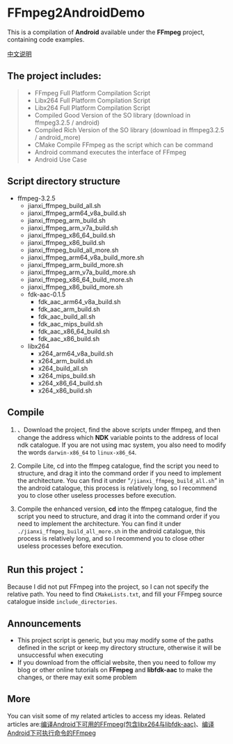 # FFmpeg2AndroidDemo
This is a compilation of **Android** available under the **FFmpeg** project, containing code examples.<br>

[中文说明](https://github.com/mabeijianxi/FFmpeg4Android/blob/master/README_CN.md)
## The project includes:
> * FFmpeg Full Platform Compilation Script
> * Libx264 Full Platform Compilation Script
> * Libx264 Full Platform Compilation Script
> * Compiled Good Version of the SO library (download in ffmpeg3.2.5 / android)
> * Compiled Rich Version of the SO library (download in ffmpeg3.2.5 / android_more)> * CMake Compile FFmpeg as the script which can be command
> * Android command executes the interface of FFmpeg
> * Android Use Case

## Script directory structure

- ffmpeg-3.2.5
	* jianxi_ffmpeg_build_all.sh
	* jianxi_ffmpeg_arm64_v8a_build.sh
	* jianxi_ffmpeg_arm_build.sh
	* jianxi_ffmpeg_arm_v7a_build.sh
	* jianxi_ffmpeg_x86_64_build.sh
	* jianxi_ffmpeg_x86_build.sh
	* jianxi_ffmpeg_build_all_more.sh
	* jianxi_ffmpeg_arm64_v8a_build_more.sh
	* jianxi_ffmpeg_arm_build_more.sh
	* jianxi_ffmpeg_arm_v7a_build_more.sh
	* jianxi_ffmpeg_x86_64_build_more.sh
	* jianxi_ffmpeg_x86_build_more.sh
	- fdk-aac-0.1.5
		* fdk_aac_arm64_v8a_build.sh
		* fdk_aac_arm_build.sh
		* fdk_aac_build_all.sh
		* fdk_aac_mips_build.sh
		* fdk_aac_x86_64_build.sh
		* fdk_aac_x86_build.sh
	- libx264
		* x264_arm64_v8a_build.sh
		* x264_arm_build.sh
		* x264_build_all.sh
		* x264_mips_build.sh
		* x264_x86_64_build.sh
		* x264_x86_build.sh

## Compile 
1. 、Download the project, find the above scripts under ffmpeg, and then change the address which **NDK** variable points to the address of local ndk catalogue. If you are not using mac system, you also need to modify the words `darwin-x86_64` to `linux-x86_64`.<br>

2. Compile Lite, cd into the ffmpeg catalogue, find the script you need to structure, and drag it into the command order if you need to implement the architecture. You can find it under “`/jianxi_ffmpeg_build_all.sh`” in the android catalogue, this process is relatively long, so I recommend you to close other useless processes before execution.<br>

3.  Compile the enhanced version, **cd** into the ffmpeg catalogue, find the script you need to structure, and drag it into the command order if you need to implement the architecture. You can find it under `./jianxi_ffmpeg_build_all_more.sh` in the android catalogue, this process is relatively long, and so I recommend you to close other useless processes before execution.

## Run this project：
Because I did not put FFmpeg into the project, so I can not specify the relative path. You need to find `CMakeLists.txt`, and fill your FFmpeg source catalogue inside `include_directories`.
## Announcements
* This project script is generic, but you may modify some of the paths defined in the script or keep my directory structure, otherwise it will be unsuccessful when executing <br>
* If you download from the official website, then you need to follow my blog or other online tutorials on **FFmpeg** and **libfdk-aac** to make the changes, or there may exit some problem

## More
You can visit some of my related articles to access my ideas. Related articles are:[编译Android下可用的FFmpeg\(包含libx264与libfdk-aac\)](http://blog.csdn.net/mabeijianxi/article/details/74544879)、[编译Android下可执行命令的FFmpeg](http://blog.csdn.net/mabeijianxi/article/details/72904694)
